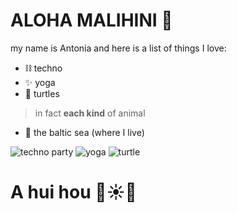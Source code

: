 # ALOHA MALIHINI 🌺

my name is Antonia and here is a list of things I love:
- ⛓️ techno
- ✨ yoga
- :turtle: turtles
> in fact **each kind** of animal
- 🌊 the baltic sea (where I live)


![techno party](https://user-images.githubusercontent.com/128368770/226380410-9aea4e9b-8e34-4ac6-9925-9607c21d8817.jpg)
![yoga](https://images.unsplash.com/photo-1603988363607-e1e4a66962c6?ixlib=rb-4.0.3&ixid=MnwxMjA3fDB8MHxwaG90by1wYWdlfHx8fGVufDB8fHx8&auto=format&fit=crop&w=2070&q=80)
![turtle](https://images.unsplash.com/photo-1496196614460-48988a57fccf?ixlib=rb-4.0.3&ixid=MnwxMjA3fDB8MHxwaG90by1wYWdlfHx8fGVufDB8fHx8&auto=format&fit=crop&w=1974&q=80)

# A hui hou 🌴☀️🥥

